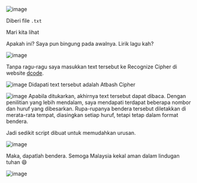 ![image](https://github.com/6D756E6972/3108CTF/assets/129729880/75ce80ba-e107-48f3-97de-db24ee52d8cd)

Diberi file `.txt`

Mari kita lihat

Apakah ini? Saya pun bingung pada awalnya. Lirik lagu kah?

![image](https://github.com/6D756E6972/3108CTF/assets/129729880/38837835-b137-434d-a443-15c3643c7674)

Tanpa ragu-ragu saya masukkan text tersebut ke Recognize Cipher di website [dcode](https://www.dcode.fr/).

![image](https://github.com/6D756E6972/3108CTF/assets/129729880/5296cd15-b3c3-4b8b-a814-9ab36f4c1dcc)
Didapati text tersebut adalah Atbash Cipher

![image](https://github.com/6D756E6972/3108CTF/assets/129729880/d5604ea8-7819-45fc-a6be-1fa7ab6557e2)
Apabila ditukarkan, akhirnya text tersebut dapat dibaca.
Dengan penilitian yang lebih mendalam, saya mendapati terdapat beberapa nombor dan huruf yang dibesarkan.
Rupa-rupanya bendera tersebut diletakkan di merata-rata tempat, diasingkan setiap huruf, tetapi tetap dalam format bendera.

Jadi sedikit script dibuat untuk memudahkan urusan.

![image](https://github.com/6D756E6972/3108CTF/assets/129729880/2070df04-7844-4335-b2d5-a661fceec0b9)

Maka, dapatlah bendera. Semoga Malaysia kekal aman dalam lindugan tuhan 😄

![image](https://github.com/6D756E6972/3108CTF/assets/129729880/45042611-6b0f-4a84-9fc4-e7d452776cf0)
